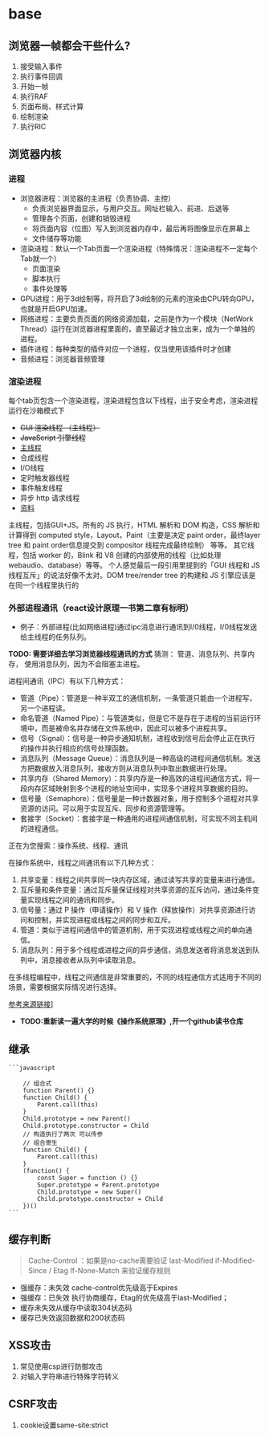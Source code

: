# base 

## 浏览器一帧都会干些什么?

1. 接受输入事件
2. 执行事件回调
3. 开始一帧
4. 执行RAF
5. 页面布局、样式计算
6. 绘制渲染
7. 执行RIC

## 浏览器内核

### 进程

- 浏览器进程：浏览器的主进程（负责协调、主控）
  - 负责浏览器界面显示，与用户交互。网址栏输入、前进、后退等
  - 管理各个页面，创建和销毁进程
  - 将页面内容（位图）写入到浏览器内存中，最后再将图像显示在屏幕上
  - 文件储存等功能
- 渲染进程：默认一个Tab页面一个渲染进程（特殊情况：渲染进程不一定每个Tab就一个）
  - 页面渲染
  - 脚本执行
  - 事件处理等
- GPU进程：用于3d绘制等，将开启了3d绘制的元素的渲染由CPU转向GPU，也就是开启GPU加速。
- 网络进程：主要负责页面的网络资源加载，之前是作为一个模块（NetWork Thread）运行在浏览器进程里面的，直至最近才独立出来，成为一个单独的进程。
- 插件进程：每种类型的插件对应一个进程，仅当使用该插件时才创建
- 音频进程：浏览器音频管理

### 渲染进程

每个tab页包含一个渲染进程，渲染进程包含以下线程，出于安全考虑，渲染进程运行在沙箱模式下

- ~~GUI 渲染线程 （主线程）~~
- ~~JavaScript 引擎线程~~
- [主线程](https://baijiahao.baidu.com/s?id=1754924634013815803&wfr=spider&for=pc)
- 合成线程
- I/O线程
- 定时触发器线程
- 事件触发线程  
- 异步 http 请求线程
- [资料](https://juejin.cn/post/6844904165462769678#heading-12)

主线程，包括GUI+JS。所有的 JS 执行，HTML 解析和 DOM 构造，CSS 解析和计算得到 computed style，Layout，Paint（主要是决定 paint order，最终layer tree 和 paint order信息提交到 compositor 线程完成最终绘制） 等等。
其它线程，包括 worker 的，Blink 和 V8 创建的内部使用的线程（比如处理 webaudio、database）等等。
个人感觉最后一段引用里提到的「GUI 线程和 JS 线程互斥」的说法好像不太对。DOM tree/render tree 的构建和 JS 引擎应该是在同一个线程里执行的

### 外部进程通讯（react设计原理一书第二章有标明）

- 例子：外部进程(比如网络进程)通过ipc消息进行通讯到I/0线程，I/0线程发送给主线程的任务队列。

**TODO: 需要详细去学习浏览器线程通讯的方式**
猜测： 管道、消息队列、共享内存， 使用消息队列，因为不会阻塞主进程。

进程间通讯（IPC）有以下几种方式：

- 管道（Pipe）：管道是一种半双工的通信机制，一条管道只能由一个进程写，另一个进程读。
- 命名管道（Named Pipe）：与管道类似，但是它不是存在于进程的当前运行环境中，而是被命名并存储在文件系统中，因此可以被多个进程共享。
- 信号（Signal）：信号是一种异步通知机制，进程收到信号后会停止正在执行的操作并执行相应的信号处理函数。
- 消息队列（Message Queue）：消息队列是一种高级的进程间通信机制。发送方把数据放入消息队列，接收方则从消息队列中取出数据进行处理。
- 共享内存（Shared Memory）：共享内存是一种高效的进程间通信方式，将一段内存区域映射到多个进程的地址空间中，实现多个进程共享数据的目的。
- 信号量（Semaphore）：信号量是一种计数器对象，用于控制多个进程对共享资源的访问。可以用于实现互斥、同步和资源管理等。
- 套接字（Socket）：套接字是一种通用的进程间通信机制，可实现不同主机间的进程通信。

 正在为您搜索：操作系统、线程、通讯

在操作系统中，线程之间通讯有以下几种方式：

1. 共享变量：线程之间共享同一块内存区域，通过读写共享的变量来进行通信。
2. 互斥量和条件变量：通过互斥量保证线程对共享资源的互斥访问，通过条件变量实现线程之间的通讯和同步。
3. 信号量：通过 P 操作（申请操作）和 V 操作（释放操作）对共享资源进行访问和控制，并实现进程或线程之间的同步和互斥。
4. 管道：类似于进程间通信中的管道机制，用于实现进程或线程之间的单向通信。
5. 消息队列：用于多个线程或进程之间的异步通信，消息发送者将消息发送到队列中，消息接收者从队列中读取消息。

在多线程编程中，线程之间通信是非常重要的，不同的线程通信方式适用于不同的场景，需要根据实际情况进行选择。

[参考来源链接](https://zhuanlan.zhihu.com/p/105945721)]

- **TODO:重新读一遍大学的时候《操作系统原理》,开一个github读书仓库**

## 继承

    ```javascript

        // 组合式
        function Parent() {}
        function Child() {
            Parent.call(this)
        }
        Child.prototype = new Parent()
        Child.prototype.constructor = Child
        // 构造执行了两次 可以传参
        // 组合寄生
        function Child() {
            Parent.call(this)
        }
        (function() {
            const Super = function () {}
            Super.prototype = Parent.prototype
            Child.prototype = new Super()
            Child.prototype.constructor = Child
        })()
    ```

## 缓存判断

>Cache-Control ：如果是no-cache需要验证 last-Modified if-Modified-Since  / Etag  If-None-Match 来验证缓存规则

- 强缓存：未失效 cache-control优先级高于Expires 
- 强缓存：已失效 执行协商缓存，Etag的优先级高于last-Modified；
- 缓存未失效从缓存中读取304状态码
- 缓存已失效返回数据和200状态码

## XSS攻击

1. 常见使用csp进行防御攻击
2. 对输入字符串进行特殊字符转义

## CSRF攻击

1. cookie设置same-site:strict

